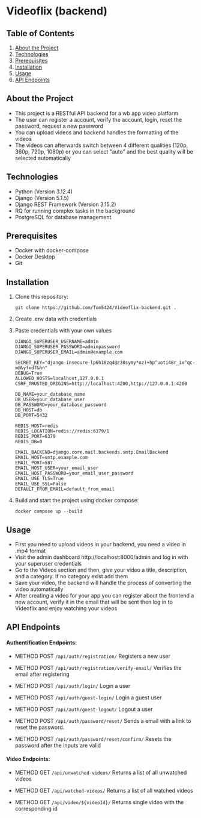 # Videoflix (backend)


## Table of Contents

1. [About the Project](#about-the-project)
2. [Technologies](#technologies)
3. [Prerequisites](#prerequisites)
4. [Installation](#installation)
5. [Usage](#usage)
6. [API Endpoints](#api-endpoints)

## About the Project

- This project is a RESTful API backend for a wb app video platform
- The user can register a account, verify the account, login, reset the password, request a new password
- You can upload videos and backend handles the formatting of the videos
- The videos can afterwards switch between 4 different qualities (120p, 360p, 720p, 1080p) or you can select "auto" and the best quality will be selected automatically

## Technologies

- Python (Version 3.12.4)
- Django (Version 5.1.5)
- Django REST Framework (Version 3.15.2)
- RQ for running complex tasks in the background
- PostgreSQL for database management

## Prerequisites

- Docker with docker-compose
- Docker Desktop
- Git

## Installation

1. Clone this repository:

   ```
   git clone https://github.com/Tom5424/Videoflix-backend.git .
   ```

2. Create .env data with credentials


3. Paste credentials with your own values

   ```
   DJANGO_SUPERUSER_USERNAME=admin
   DJANGO_SUPERUSER_PASSWORD=adminpassword
   DJANGO_SUPERUSER_EMAIL=admin@example.com

   SECRET_KEY="django-insecure-lp6h18zq4@z30symy*oz)+hp^uoti48r_ix^qc-m@&yfxd7&hn"
   DEBUG=True
   ALLOWED_HOSTS=localhost,127.0.0.1
   CSRF_TRUSTED_ORIGINS=http://localhost:4200,http://127.0.0.1:4200

   DB_NAME=your_database_name
   DB_USER=your_database_user
   DB_PASSWORD=your_database_password
   DB_HOST=db
   DB_PORT=5432

   REDIS_HOST=redis
   REDIS_LOCATION=redis://redis:6379/1
   REDIS_PORT=6379
   REDIS_DB=0

   EMAIL_BACKEND=django.core.mail.backends.smtp.EmailBackend 
   EMAIL_HOST=smtp.example.com
   EMAIL_PORT=587
   EMAIL_HOST_USER=your_email_user
   EMAIL_HOST_PASSWORD=your_email_user_password
   EMAIL_USE_TLS=True
   EMAIL_USE_SSL=False
   DEFAULT_FROM_EMAIL=default_from_email
   ```


4. Build and start the project using docker compose:

   ```
   docker compose up --build
   ```


## Usage


- First you need to upload videos in your backend, you need a video in .mp4 format
- Visit the admin dashboard http://localhost:8000/admin and log in with your superuser credentials
- Go to the Videos section and then, give your video a title, description, and a category. If no category exist add them
- Save your video, the backend will handle the process of converting the video automatically
- After creating a video for your app you can register about the frontend a new account, verify it in the email that will be sent then log in to Videoflix and enjoy watching your videos


## API Endpoints


#### Authentification Endpoints:


- METHOD POST ``` /api/auth/registration/ ``` Registers a new user

- METHOD POST ``` /api/auth/registration/verify-email/ ``` Verifies the email after registering

- METHOD POST ``` /api/auth/login/ ``` Login a user

- METHOD POST ``` /api/auth/guest-login/ ``` Login a guest user

- METHOD POST ``` /api/auth/guest-logout/ ``` Logout a user

- METHOD POST ``` /api/auth/password/reset/ ``` Sends a email with a link to reset the password.

- METHOD POST ``` /api/auth/password/reset/confirm/ ``` Resets the password after the inputs are valid


#### Video Endpoints:


- METHOD GET ``` /api/unwatched-videos/ ``` Returns a list of all unwatched videos

- METHOD GET ``` /api/watched-videos/ ``` Returns a list of all watched videos

- METHOD GET ``` /api/video/${videoId}/ ``` Returns single video with the corresponding id
